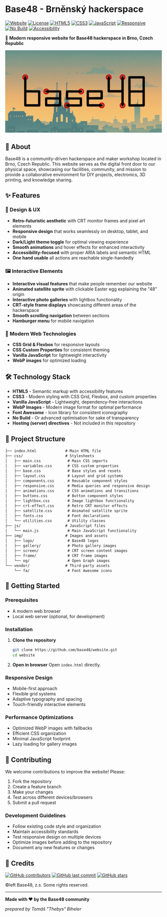 # Base48 - Brněnský hackerspace

[![Website](https://img.shields.io/website?down_color=red&down_message=offline&up_color=brightgreen&up_message=online&url=https%3A//base48.cz)](https://base48.cz)
[![License](https://img.shields.io/badge/license-copyleft-blue.svg)](https://github.com/base48/website/blob/main/README.md#credits)
[![HTML5](https://img.shields.io/badge/HTML5-E34F26?logo=html5&logoColor=white)](https://developer.mozilla.org/en-US/docs/Web/HTML)
[![CSS3](https://img.shields.io/badge/CSS3-1572B6?logo=css3&logoColor=white)](https://developer.mozilla.org/en-US/docs/Web/CSS)
[![JavaScript](https://img.shields.io/badge/JavaScript-F7DF1E?logo=javascript&logoColor=black)](https://developer.mozilla.org/en-US/docs/Web/JavaScript)
[![Responsive](https://img.shields.io/badge/responsive-mobile%20friendly-brightgreen)](https://developer.mozilla.org/en-US/docs/Learn/CSS/CSS_layout/Responsive_Design)
[![No Build](https://img.shields.io/badge/build-not%20required-success)](https://github.com/base48/website)
[![Accessibility](https://img.shields.io/badge/a11y-accessible-brightgreen)](https://www.w3.org/WAI/WCAG21/quickref/)

🔧 **Modern responsive website for Base48 hackerspace in Brno, Czech Republic**

![Base48 Hackerspace](img/og/base48_og_01.webp)

## 🌟 About

Base48 is a community-driven hackerspace and maker workshop located in Brno, Czech Republic. This website serves as the digital front door to our physical space, showcasing our facilities, community, and mission to provide a collaborative environment for DIY projects, electronics, 3D printing, and knowledge sharing.

## ✨ Features

### 🎨 Design & UX
- **Retro-futuristic aesthetic** with CRT monitor frames and pixel art elements
- **Responsive design** that works seamlessly on desktop, tablet, and mobile
- **Dark/Light theme toggle** for optimal viewing experience
- **Smooth animations** and hover effects for enhanced interactivity
- **Accessibility-focused** with proper ARIA labels and semantic HTML
- **One hand usable** all actions are reachable single-handedly

### 🖼️ Interactive Elements
- **Interactive visual features** that make people remember our website
- **Animated satellite sprite** with clickable Easter egg explaining the "48" origin
- **Interactive photo galleries** with lightbox functionality
- **CRT-style frame displays** showcasing different areas of the hackerspace
- **Smooth scrolling navigation** between sections
- **Hamburger menu** for mobile navigation

### 📱 Modern Web Technologies
- **CSS Grid & Flexbox** for responsive layouts
- **CSS Custom Properties** for consistent theming
- **Vanilla JavaScript** for lightweight interactivity
- **WebP images** for optimized loading

## 🛠️ Technology Stack

- **HTML5** - Semantic markup with accessibility features
- **CSS3** - Modern styling with CSS Grid, Flexbox, and custom properties
- **Vanilla JavaScript** - Lightweight, dependency-free interactions
- **WebP Images** - Modern image format for optimal performance
- **Font Awesome** - Icon library for consistent iconography
- **No Build** - Or advanced optimisation for sake of transparency
- **Hosting (server) directives** - Not included in this repository

## 📁 Project Structure

```
├── index.html             # Main HTML file
├── css/                   # Stylesheets
│   ├── main.css            # Main CSS imports
│   ├── variables.css       # CSS custom properties
│   ├── base.css            # Base styles and resets
│   ├── layout.css          # Layout and grid systems
│   ├── components.css      # Reusable component styles
│   ├── responsive.css      # Media queries and responsive design
│   ├── animations.css      # CSS animations and transitions
│   ├── buttons.css         # Button component styles
│   ├── lightbox.css        # Image lightbox functionality
│   ├── crt-effect.css      # Retro CRT monitor effects
│   ├── satellite.css       # Animated satellite sprite
│   ├── fonts.css           # Font declarations
│   └── utilities.css       # Utility classes
├── js/                    # JavaScript files
│   └── main.js             # Main JavaScript functionality
├── img/                   # Images and assets
│   ├── logo/               # Base48 logos
│   ├── gallery/            # Photo gallery images
│   ├── screen/             # CRT screen content images
│   ├── frame/              # CRT frame images
│   └── og/                 # Open Graph images
└── vendor/                # Third-party assets
    └── fa/                 # Font Awesome icons
```

## 🚀 Getting Started

### Prerequisites
- A modern web browser
- Local web server (optional, for development)

### Installation

1. **Clone the repository**
   ```bash
   git clone https://github.com/base48/website.git
   cd website
   ```

2. **Open in browser**
   Open `index.html` directly.


### Responsive Design
- Mobile-first approach
- Flexible grid systems
- Adaptive typography and spacing
- Touch-friendly interactive elements

### Performance Optimizations
- Optimized WebP images with fallbacks
- Efficient CSS organization
- Minimal JavaScript footprint
- Lazy loading for gallery images

## 🤝 Contributing

We welcome contributions to improve the website! Please:

1. Fork the repository
2. Create a feature branch
3. Make your changes
4. Test across different devices/browsers
5. Submit a pull request

### Development Guidelines
- Follow existing code style and organization
- Maintain accessibility standards
- Test responsive design on multiple devices
- Optimize images before adding to the repository
- Document any new features or changes

## 📄 Credits

[![GitHub contributors](https://img.shields.io/github/contributors/base48/website?color=brightgreen)](https://github.com/base48/website/graphs/contributors)
[![GitHub last commit](https://img.shields.io/github/last-commit/base48/website)](https://github.com/base48/website/commits/main)
[![GitHub stars](https://img.shields.io/github/stars/base48/website?style=social)](https://github.com/base48/website/stargazers)

©left Base48, z.s. Some rights reserved.

---

**Made with ❤️ by the Base48 community**

*prepared by Tomáš "Thebys" Biheler* 